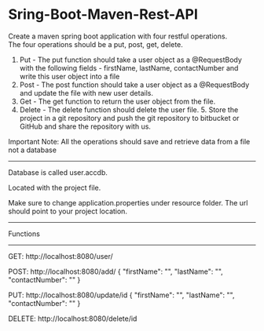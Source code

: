 # Sring-Boot-Maven-Rest-API

Create a maven spring boot application with four restful operations.  
The four operations should be a put, post, get, delete.  

1. Put - The put function should take a user object as a @RequestBody with the following fields - firstName, lastName, contactNumber and write this user object into a file  
2. Post - The post function should take a user object as a @RequestBody and update the file with new user details. 
3. Get - The get function to return the user object from the file. 
4. Delete - The delete function should delete the  user file. 5. Store the project in a git repository and push the git repository to bitbucket or GitHub and share the repository with us.  

Important Note: All the operations should save and retrieve data from a file not a database

****************************************************************************************************************************************************************************
Database is called user.accdb.

Located with the project file.

Make sure to change application.properties under resource folder. The url should point to your project location.

*******************************************************************************************************************************************************************************
Functions
*******************************************************************************************************************************************************************************
GET: http://localhost:8080/user/

POST: http://localhost:8080/add/
{
	"firstName": "",
	"lastName": "",
	"contactNumber": ""
}

PUT: http://localhost:8080/update/id
{
	"firstName": "",
	"lastName": "",
	"contactNumber": ""
}

DELETE: http://localhost:8080/delete/id
